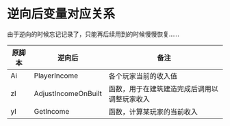 # 逆向后变量对应关系

由于逆向的时候忘记记录了，只能再后续用到的时候慢慢恢复……

| 原脚本 | 逆向后 | 备注 |
|-------|--------|------|
| Ai    | PlayerIncome | 各个玩家当前的收入值 |
| zI    | AdjustIncomeOnBuilt | 函数，用于在建筑建造完成后调用以调整玩家收入 |
| yI    | GetIncome | 函数，计算某玩家的当前收入 |